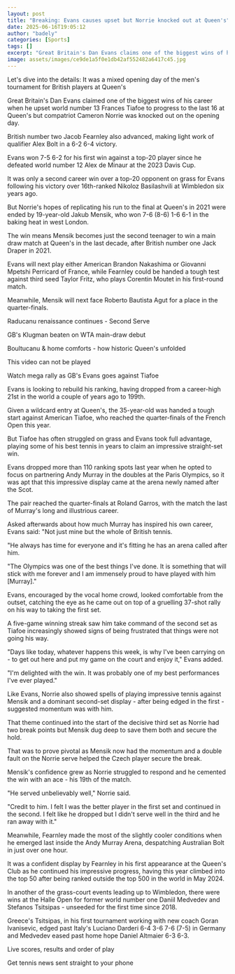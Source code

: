 ```yaml
---
layout: post
title: "Breaking: Evans causes upset but Norrie knocked out at Queen's"
date: 2025-06-16T19:05:12
author: "badely"
categories: [Sports]
tags: []
excerpt: "Great Britain's Dan Evans claims one of the biggest wins of his career as he upsets world number 13 Frances Tiafoe to progress to the last 16 at Queen"
image: assets/images/ce9de1a5f0e1db42af552482a6417c45.jpg
---
```


Let's dive into the details: It was a mixed opening day of the men's tournament for British players at Queen's 

Great Britain's Dan Evans claimed one of the biggest wins of his career when he upset world number 13 Frances Tiafoe to progress to the last 16 at Queen's but compatriot Cameron Norrie was knocked out on the opening day.

British number two Jacob Fearnley also advanced, making light work of qualifier Alex Bolt in a 6-2 6-4 victory.

Evans won 7-5 6-2 for his first win against a top-20 player since he defeated world number 12 Alex de Minaur at the 2023 Davis Cup.

It was only a second career win over a top-20 opponent on grass for Evans following his victory over 16th-ranked Nikoloz Basilashvili at Wimbledon six years ago.

But Norrie's hopes of replicating his run to the final at Queen's in 2021 were ended by 19-year-old Jakub Mensik, who won 7-6 (8-6) 1-6 6-1 in the baking heat in west London.

The win means Mensik becomes just the second teenager to win a main draw match at Queen's in the last decade, after British number one Jack Draper in 2021.

Evans will next play either American Brandon Nakashima or Giovanni Mpetshi Perricard of France, while Fearnley could be handed a tough test against third seed Taylor Fritz, who plays Corentin Moutet in his first-round match.

Meanwhile, Mensik will next face Roberto Bautista Agut for a place in the quarter-finals.

Raducanu renaissance continues - Second Serve

GB's Klugman beaten on WTA main-draw debut

Boultucanu & home comforts - how historic Queen's unfolded

This video can not be played

Watch mega rally as GB's Evans goes against Tiafoe

Evans is looking to rebuild his ranking, having dropped from a career-high 21st in the world a couple of years ago to 199th.

Given a wildcard entry at Queen's, the 35-year-old was handed a tough start against American Tiafoe, who reached the quarter-finals of the French Open this year.

But Tiafoe has often struggled on grass and Evans took full advantage, playing some of his best tennis in years to claim an impressive straight-set win.

Evans dropped more than 110 ranking spots last year when he opted to focus on partnering Andy Murray in the doubles at the Paris Olympics, so it was apt that this impressive display came at the arena newly named after the Scot.

The pair reached the quarter-finals at Roland Garros, with the match the last of Murray's long and illustrious career.

Asked afterwards about how much Murray has inspired his own career, Evans said: "Not just mine but the whole of British tennis.

"He always has time for everyone and it's fitting he has an arena called after him.

"The Olympics was one of the best things I've done. It is something that will stick with me forever and I am immensely proud to have played with him [Murray]."

Evans, encouraged by the vocal home crowd, looked comfortable from the outset, catching the eye as he came out on top of a gruelling 37-shot rally on his way to taking the first set.

A five-game winning streak saw him take command of the second set as Tiafoe increasingly showed signs of being frustrated that things were not going his way.

"Days like today, whatever happens this week, is why I've been carrying on - to get out here and put my game on the court and enjoy it," Evans added.

"I'm delighted with the win. It was probably one of my best performances I've ever played."

Like Evans, Norrie also showed spells of playing impressive tennis against Mensik and a dominant second-set display - after being edged in the first - suggested momentum was with him.

That theme continued into the start of the decisive third set as Norrie had two break points but Mensik dug deep to save them both and secure the hold.

That was to prove pivotal as Mensik now had the momentum and a double fault on the Norrie serve helped the Czech player secure the break.

Mensik's confidence grew as Norrie struggled to respond and he cemented the win with an ace - his 19th of the match.

"He served unbelievably well," Norrie said.

"Credit to him. I felt I was the better player in the first set and continued in the second. I felt like he dropped but I didn't serve well in the third and he ran away with it."

Meanwhile, Fearnley made the most of the slightly cooler conditions when he emerged last inside the Andy Murray Arena, despatching Australian Bolt in just over one hour.

It was a confident display by Fearnley in his first appearance at the Queen's Club as he continued his impressive progress, having this year climbed into the top 50 after being ranked outside the top 500 in the world in May 2024.

In another of the grass-court events leading up to Wimbledon, there were wins at the Halle Open for former world number one Daniil Medvedev and Stefanos Tsitsipas - unseeded for the first time since 2018.

Greece's Tsitsipas, in his first tournament working with new coach Goran Ivanisevic, edged past Italy's Luciano Darderi 6-4 3-6 7-6 (7-5) in Germany and Medvedev eased past home hope Daniel Altmaier 6-3 6-3.

Live scores, results and order of play

Get tennis news sent straight to your phone

